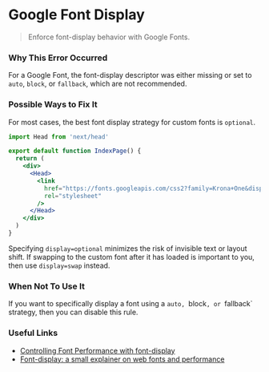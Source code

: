 # Google Font Display

> Enforce font-display behavior with Google Fonts.

### Why This Error Occurred

For a Google Font, the font-display descriptor was either missing or set to `auto`, `block`, or `fallback`, which are not recommended.

### Possible Ways to Fix It

For most cases, the best font display strategy for custom fonts is `optional`.

```jsx
import Head from 'next/head'

export default function IndexPage() {
  return (
    <div>
      <Head>
        <link
          href="https://fonts.googleapis.com/css2?family=Krona+One&display=optional"
          rel="stylesheet"
        />
      </Head>
    </div>
  )
}
```

Specifying `display=optional` minimizes the risk of invisible text or layout shift. If swapping to the custom font after it has loaded is important to you, then use `display=swap` instead.

### When Not To Use It

If you want to specifically display a font using a `auto, `block`, or `fallback` strategy, then you can disable this rule.

### Useful Links

- [Controlling Font Performance with font-display](https://developers.google.com/web/updates/2016/02/font-display)
- [Font-display: a small explainer on web fonts and performance](https://font-display.glitch.me/)
